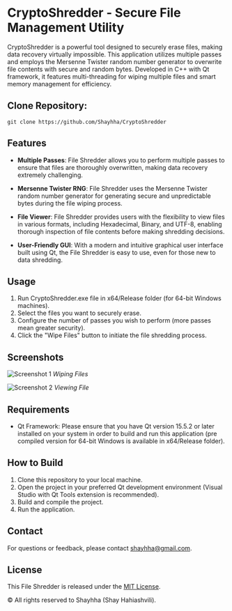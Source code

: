 # CryptoShredder - Secure File Management Utility

CryptoShredder is a powerful tool designed to securely erase files, making data recovery virtually impossible. This application utilizes multiple passes and employs the Mersenne Twister random number generator to overwrite file contents with secure and random bytes. Developed in C++ with Qt framework, it features multi-threading for wiping multiple files and smart memory management for efficiency.

## Clone Repository:

```shell
git clone https://github.com/Shayhha/CryptoShredder
```

## Features

- **Multiple Passes**: File Shredder allows you to perform multiple passes to ensure that files are thoroughly overwritten, making data recovery extremely challenging.

- **Mersenne Twister RNG**: File Shredder uses the Mersenne Twister random number generator for generating secure and unpredictable bytes during the file wiping process.

- **File Viewer**: File Shredder provides users with the flexibility to view files in various formats, including Hexadecimal, Binary, and UTF-8, enabling thorough inspection of file contents before making shredding decisions.

- **User-Friendly GUI**: With a modern and intuitive graphical user interface built using Qt, the File Shredder is easy to use, even for those new to data shredding.

## Usage

1. Run CryptoShredder.exe file in x64/Release folder (for 64-bit Windows machines).
2. Select the files you want to securely erase.
3. Configure the number of passes you wish to perform (more passes mean greater security).
4. Click the "Wipe Files" button to initiate the file shredding process.

## Screenshots

![Screenshot 1](FileShredder/images/CryptoShredderScreenshot1.png)
*Wiping Files*

![Screenshot 2](FileShredder/images/CryptoShredderScreenshot2.png)
*Viewing File*

## Requirements

- Qt Framework: Please ensure that you have Qt version 15.5.2 or later installed on your system in order to build and run this application (pre compiled version for 64-bit Windows is available in x64/Release folder).

## How to Build

1. Clone this repository to your local machine.
2. Open the project in your preferred Qt development environment (Visual Studio with Qt Tools extension is recommended).
3. Build and compile the project.
4. Run the application.

## Contact

For questions or feedback, please contact [shayhha@gmail.com](mailto:shayhha@gmail.com).

## License

This File Shredder is released under the [MIT License](LICENSE.txt).

© All rights reserved to Shayhha (Shay Hahiashvili).
